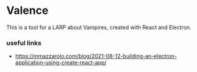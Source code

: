 # Valence

This is a tool for a LARP about Vampires, created with React and Electron.


### useful links
- https://mmazzarolo.com/blog/2021-08-12-building-an-electron-application-using-create-react-app/
 
